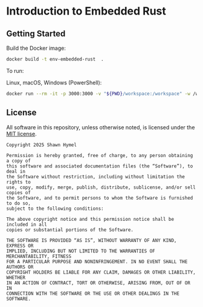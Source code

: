 # Introduction to Embedded Rust

## Getting Started

Build the Docker image:

```sh
docker build -t env-embedded-rust  .
```

To run:

Linux, macOS, Windows (PowerShell):

```sh
docker run --rm -it -p 3000:3000 -v "${PWD}/workspace:/workspace" -w /workspace env-embedded-rust
```


## License

All software in this repository, unless otherwise noted, is licensed under the [MIT license](https://opensource.org/licenses/MIT).

```
Copyright 2025 Shawn Hymel

Permission is hereby granted, free of charge, to any person obtaining a copy of 
this software and associated documentation files (the “Software”), to deal in 
the Software without restriction, including without limitation the rights to 
use, copy, modify, merge, publish, distribute, sublicense, and/or sell copies of
the Software, and to permit persons to whom the Software is furnished to do so, 
subject to the following conditions:

The above copyright notice and this permission notice shall be included in all 
copies or substantial portions of the Software.

THE SOFTWARE IS PROVIDED “AS IS”, WITHOUT WARRANTY OF ANY KIND, EXPRESS OR 
IMPLIED, INCLUDING BUT NOT LIMITED TO THE WARRANTIES OF MERCHANTABILITY, FITNESS
FOR A PARTICULAR PURPOSE AND NONINFRINGEMENT. IN NO EVENT SHALL THE AUTHORS OR 
COPYRIGHT HOLDERS BE LIABLE FOR ANY CLAIM, DAMAGES OR OTHER LIABILITY, WHETHER 
IN AN ACTION OF CONTRACT, TORT OR OTHERWISE, ARISING FROM, OUT OF OR IN 
CONNECTION WITH THE SOFTWARE OR THE USE OR OTHER DEALINGS IN THE SOFTWARE.
```
